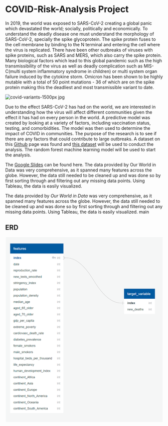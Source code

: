 # COVID-Risk-Analysis Project  

In 2019, the world was exposed to SARS-CoV-2 creating a global panic which devastated the world; socially, politically and economically. To understand the deadly disease one must understand the morphology of SARS-CoV-2, specially the spike glycoprotein. The spike protein fuses to the cell membrane by binding to the N terminal and entering the cell where the virus is replicated. There have been other outbreaks of viruses with spike proteins, such as SARS and MERS, which also carry the spike protein. Many biological factors which lead to this global pandemic such as the high transmissibility of the virus as well as deadly complication such as MIS-C(multi system inflammatory syndrome in children) or multi system organ failure induced by the cytokine storm. Omicron has been shown to be highly mutable with a total of 50 point mutations - 36 of which are on the spike protein making this the deadliest and most transmissible variant to date.

![covid-variants-1500px jpg](https://user-images.githubusercontent.com/89358080/150033604-13497220-a62e-468e-b5cc-dd9f063cd0b4.jpg)

Due to the effect SARS-CoV-2 has had on the world, we are interested in understanding how the virus will affect different communities given the effect it has had on every person in the world. A predictive model was created by looking at a variety of factors, including vaccination status, testing, and comorbidities. The model was then used to determine the impact of COVID in communities. The purpose of the research is to see if there are any factors that could contribute to large outbreaks. A dataset on this [Github](https://github.com/owid/covid-19-data/blob/master/public/data/README.md) page was found and [this dataset](https://covid.ourworldindata.org/data/owid-covid-data.csv) will be used to conduct the analysis. The random forest machine learning model will be used to start the analysis.


The [Google Slides](https://docs.google.com/presentation/d/101htR5K1BQZjaQds0KX6pGQzegq2OEnil5-H-vAukYI/edit?usp=sharing) can be found here. The data provided by Our World in Data was very comprehensive, as it spanned many features across the globe. However, the data still needed to be cleaned up and was done so by first sorting through and filtering out any missing data points. Using Tableau, the data is easily visualized.


The data provided by *Our World in Data* was very comprehensive, as it spanned many features across the globe. However, the data still needed to be cleaned up and was done so by first sorting through and filtering out any missing data points. Using Tableau, the data is easily visualized. 
main



## ERD
<div align="center"> 

<img src = https://raw.githubusercontent.com/RobC30/COVID-Risk-Analysis/main/Resources/ERD.png width = 500 >

</div>
 
